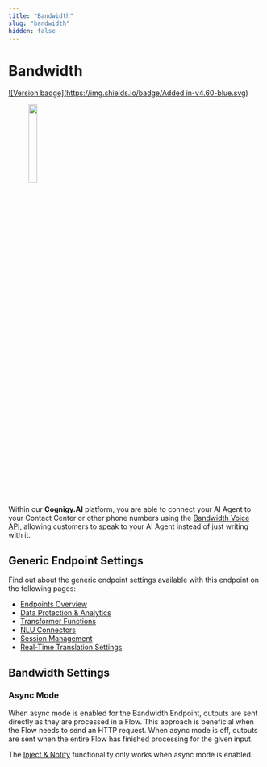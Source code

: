 ```yaml
---
title: "Bandwidth"
slug: "bandwidth"
hidden: false
---
```


# Bandwidth

[![Version badge](https://img.shields.io/badge/Added in-v4.60-blue.svg)](../../../release-notes/4.60.md)

<figure>
  <img class="image-center" src="../../../../_assets/ai/deploy/endpoint-reference/bandwidth.png" width="20%"/>
</figure>

Within our **Cognigy.AI** platform,
you are able to connect your AI Agent to your Contact Center or other phone numbers using the [Bandwidth Voice API](https://www.bandwidth.com/voice/voice-api/),
allowing customers to speak to your AI Agent instead of just writing with it.

## Generic Endpoint Settings

Find out about the generic endpoint settings available with this endpoint on the following pages:

- [Endpoints Overview](../endpoints/overview.md)
- [Data Protection & Analytics](../endpoints/data-protection-and-analytics.md)
- [Transformer Functions](../endpoints/transformers/transformers.md)
- [NLU Connectors](../../empower/nlu/external/nlu-connectors.md)
- [Session Management](../endpoints/session-management.md)
- [Real-Time Translation Settings](../endpoints/real-time-translation-settings.md)

## Bandwidth Settings

### Async Mode

When async mode is enabled for the Bandwidth Endpoint, outputs are sent directly as they are processed in a Flow.
This approach is beneficial when the Flow needs to send an HTTP request.
When async mode is off, outputs are sent when the entire Flow has finished processing for the given input.

The [Inject & Notify](../endpoints/inject-and-notify.md) functionality only works when async mode is enabled.

